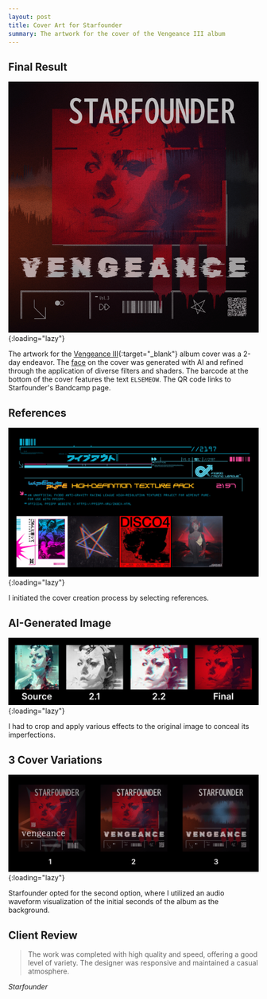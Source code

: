 ```yaml
---
layout: post
title: Cover Art for Starfounder
summary: The artwork for the cover of the Vengeance III album
---
```


## Final Result

![Vengeance III by Starfounder](/assets/images/blog/2022-12-26-cover-art-for-starfounder/img-01.png){:loading="lazy"}

The artwork for the [Vengeance III](https://starfounder.bandcamp.com/album/vengeance-iii){:target="_blank"} album cover was a 2-day endeavor. The [face](#ai-generated-image) on the cover was generated with AI and refined through the application of diverse filters and shaders. The barcode at the bottom of the cover features the text `ELSEMEOW`. The QR code links to Starfounder's Bandcamp page.

## References

![References](/assets/images/blog/2022-12-26-cover-art-for-starfounder/img-02.png){:loading="lazy"}

I initiated the cover creation process by selecting references.

## AI-Generated Image

![AI-generated image](/assets/images/blog/2022-12-26-cover-art-for-starfounder/img-03.jpg){:loading="lazy"}

I had to crop and apply various effects to the original image to conceal its imperfections.

## 3 Cover Variations

![3 cover variations](/assets/images/blog/2022-12-26-cover-art-for-starfounder/img-04.png){:loading="lazy"}

Starfounder opted for the second option, where I utilized an audio waveform visualization of the initial seconds of the album as the background.

## Client Review

> The work was completed with high quality and speed, offering a good level of variety. The designer was responsive and maintained a casual atmosphere.

*Starfounder*